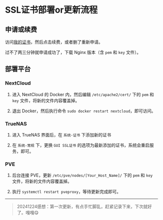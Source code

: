# SSL证书部署or更新流程

## 申请或续费

访问[我的证书](https://console.cloud.tencent.com.cn/ssl)，然后点击续费，或者删了重新申请。

过不了两三分钟就申请成功了，下载 Nginx 版本（含 `pem` 和 `key` 文件）。

## 部署平台

### NextCloud

1. 进入 NextCloud 的 Docker 内，然后编辑 `/etc/apache2/cert/` 下的 `pem` 和 `key` 文件，将新的文件内容覆盖掉。

2. 退出 Docker，然后执行命令 `sudo docker restart nextcloud`，即可访问。

### TrueNAS

1. 进入 TrueNAS 界面后，在 `系统-证书` 下添加新的证书

2. 在 `系统-常规` 下，更换 `GUI SSL证书` 的选项为最新添加的证书，系统会重启服务，即可。

### PVE

1. 后台连接 PVE，更新 `/etc/pve/nodes/[Your_Host_Name]/` 下的 `pem` 和 `key` 文件，将新的文件内容覆盖掉。

2. 执行 `systemctl restart pveproxy`，等待更新完成即可。

---

> 20241224感想：第一次更新，有点手忙脚乱，赶紧记录下来，下次就好了。嘎嘎😋